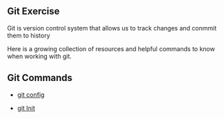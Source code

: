 ## Git Exercise 

Git is version control system that allows us to track changes and conmmit them to history 

Here is a growing collection of resources and helpful commands to know when working with git.

## Git Commands 

- [git config](./Commands/Config.md)

- [git Init](./Commands/Init.md)
